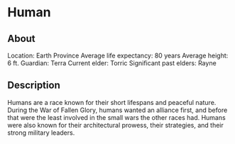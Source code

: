 # Human

## About
Location: Earth Province
Average life expectancy: 80 years
Average height: 6 ft.
Guardian: Terra
Current elder: Torric
Significant past elders: Rayne

## Description
Humans are a race known for their short lifespans and peaceful nature. During the War of Fallen Glory, humans wanted an alliance first, and before that were the least involved in the small wars the other races had. Humans were also known for their architectural prowess, their strategies, and their strong military leaders.
